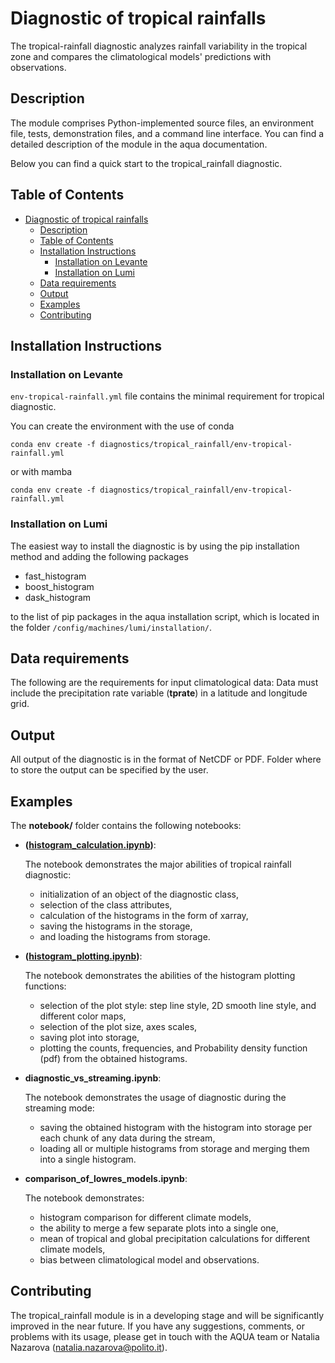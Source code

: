# Diagnostic of tropical rainfalls

The tropical-rainfall diagnostic analyzes rainfall variability in the tropical zone and compares the climatological models' predictions with observations.  

## Description

The module comprises Python-implemented source files, an environment file, tests, demonstration files, and a command line interface. You can find a detailed description of the module in the aqua documentation. 

Below you can find a quick start to the tropical_rainfall diagnostic.

## Table of Contents

- [Diagnostic of tropical rainfalls](#diagnostic-of-tropical-rainfalls)
  - [Description](#description)
  - [Table of Contents](#table-of-contents)
  - [Installation Instructions](#installation-instructions)
    - [Installation on Levante](#installation-on-levante)
    - [Installation on Lumi](#installation-on-lumi)
  - [Data requirements](#data-requirements)
  - [Output](#output)
  - [Examples](#examples)
  - [Contributing](#contributing)

## Installation Instructions

### Installation on Levante


`env-tropical-rainfall.yml` file contains the minimal requirement for tropical diagnostic. 


You can create the environment with the use of conda

```
conda env create -f diagnostics/tropical_rainfall/env-tropical-rainfall.yml
```

or with mamba
```
conda env create -f diagnostics/tropical_rainfall/env-tropical-rainfall.yml
```

### Installation on Lumi


The easiest way to install the diagnostic is by using the pip installation method and adding the following packages
- fast_histogram
- boost_histogram
- dask_histogram

to the list of pip packages in the aqua installation script, which is located in the folder `/config/machines/lumi/installation/`.

## Data requirements  

The following are the requirements for input climatological data:
Data must include the precipitation rate variable (**tprate**) in a latitude and longitude grid. 


## Output 

All output of the diagnostic is in the format of NetCDF or PDF.
Folder where to store the output can be specified by the user.

## Examples

The **notebook/** folder contains the following notebooks:
 - **([histogram_calculation.ipynb](https://github.com/oloapinivad/AQUA/blob/main/diagnostics/tropical_rainfall/notebooks/histogram_calculation.ipynb))**:

    The notebook demonstrates the major abilities of tropical rainfall diagnostic: 
    - initialization of an object of the diagnostic class, 
    - selection of the class attributes,  
    - calculation of the histograms in the form of xarray, 
    - saving the histograms in the storage,
    - and loading the histograms from storage.
 - **([histogram_plotting.ipynb](https://github.com/oloapinivad/AQUA/blob/main/diagnostics/tropical_rainfall/notebooks/histogram_plotting.ipynb))**:

    The notebook demonstrates the abilities of the histogram plotting functions:
    - selection of the plot style: step line style, 2D smooth line style, and different color maps,
    - selection of the plot size, axes scales, 
    - saving plot into storage, 
    - plotting the counts, frequencies, and Probability density function (pdf) from the obtained histograms.
 - **diagnostic_vs_streaming.ipynb**:

    The notebook demonstrates the usage of diagnostic during the streaming mode:
    - saving the obtained histogram with the histogram into storage per each chunk of any data during the stream, 
    - loading all or multiple histograms from storage and merging them into a single histogram. 

 - **comparison_of_lowres_models.ipynb**:

    The notebook demonstrates:
    - histogram comparison for different climate models,
    - the ability to merge a few separate plots into a single one, 
    - mean of tropical and global precipitation calculations for different climate models,
    - bias between climatological model and observations. 


## Contributing

The tropical_rainfall module is in a developing stage and will be significantly improved in the near future. If you have any suggestions, comments, or problems with its usage, please get in touch with the AQUA team or Natalia Nazarova (natalia.nazarova@polito.it).
